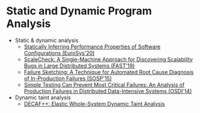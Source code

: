 # Static and Dynamic Program Analysis
- Static & dynamic analysis
    - [Statically Inferring Performance Properties of Software Configurations (EuroSys'20)](https://git.ece.iastate.edu/data-storage-lab/papers/static-and-dynamic-program-analysis/-/blob/master/paper/eurosys20-performance.pdf)
    - [ScaleCheck: A Single-Machine Approach for Discovering Scalability Bugs in Large Distributed Systems (FAST'19)](https://git.ece.iastate.edu/data-storage-lab/papers/static-and-dynamic-program-analysis/-/blob/master/paper/fast19-stuardo.pdf)
    - [Failure Sketching: A Technique for Automated Root Cause Diagnosis of In-Production Failures (SOSP'15)](https://git.ece.iastate.edu/data-storage-lab/papers/static-and-dynamic-program-analysis/-/blob/master/paper/15_failure_sketching.pdf)
    - [Simple Testing Can Prevent Most Critical Failures: An Analysis of Production Failures in Distributed Data-Intensive Systems (OSDI'14)](https://git.ece.iastate.edu/data-storage-lab/papers/static-and-dynamic-program-analysis/-/blob/master/paper/osdi14-paper-yuan.pdf)
- Dynamic taint analysis
    - [DECAF++: Elastic Whole-System Dynamic Taint Analysis](https://www.usenix.org/system/files/raid2019-davanian.pdf)